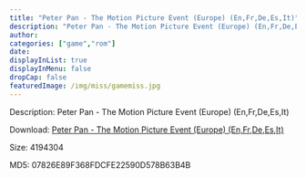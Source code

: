 ```yaml
---
title: "Peter Pan - The Motion Picture Event (Europe) (En,Fr,De,Es,It)"
description: "Peter Pan - The Motion Picture Event (Europe) (En,Fr,De,Es,It)"
author: 
categories: ["game","rom"]
date: 
displayInList: true
displayInMenu: false
dropCap: false
featuredImage: /img/miss/gamemiss.jpg
---
```


Description: Peter Pan - The Motion Picture Event (Europe) (En,Fr,De,Es,It)

Download: <a style="text-decoration:underline;" href="https://mega.nz/#!eHB0gaCA!alKfLO337kEMcMnmyTgFzHS4VTU4MYEntRrAcqEFEIw" target = "_blank" rel = "nofollow" > Peter Pan - The Motion Picture Event (Europe) (En,Fr,De,Es,It)</a>

Size: 4194304

MD5: 07826E89F368FDCFE22590D578B63B4B


